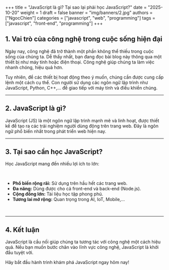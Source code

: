 +++
title = "JavaScript là gì? Tại sao lại phải học JavaScript?"
date = "2025-10-20"
weight = 1
draft = false
banner = "img/banners/2.jpg"
authors = ["NgocChien"]
categories = ["javascript", "web", "programming"]
tags = ["javascript", "front-end", "programming"]
+++

## 1. Vai trò của công nghệ trong cuộc sống hiện đại

Ngày nay, công nghệ đã trở thành một phần không thể thiếu trong cuộc sống của chúng ta. Dễ thấy nhất, bạn đang đọc bài blog này thông qua một thiết bị như máy tính hoặc điện thoại. Công nghệ giúp chúng ta làm việc nhanh chóng, hiệu quả hơn.

Tuy nhiên, để các thiết bị hoạt động theo ý muốn, chúng cần được cung cấp lệnh một cách cụ thể. Con người sử dụng các ngôn ngữ lập trình như JavaScript, Python, C++,... để giao tiếp với máy tính và điều khiển chúng.

---

## 2. JavaScript là gì?

JavaScript (JS) là một ngôn ngữ lập trình mạnh mẽ và linh hoạt, được thiết kế để tạo ra các trải nghiệm người dùng động trên trang web. Đây là ngôn ngữ phổ biến nhất trong phát triển web hiện nay.

---

## 3. Tại sao cần học JavaScript?

Học JavaScript mang đến nhiều lợi ích to lớn:

<br>

- **Phổ biến rộng rãi:** Sử dụng trên hầu hết các trang web.
- **Đa năng:** Dùng được cho cả front-end và back-end (Node.js).
- **Cộng đồng lớn:** Tài liệu học tập phong phú.
- **Tương lai mở rộng:** Quan trọng trong AI, IoT, Mobile,...

<br>

---

## 4. Kết luận

JavaScript là cầu nối giúp chúng ta tương tác với công nghệ một cách hiệu quả. Nếu bạn muốn bước chân vào lĩnh vực công nghệ, JavaScript là khởi đầu tuyệt vời.

Hãy bắt đầu hành trình khám phá JavaScript ngay hôm nay!
